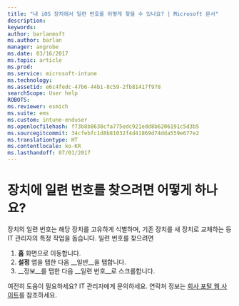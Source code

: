 ```yaml
---
title: "내 iOS 장치에서 일련 번호를 어떻게 찾을 수 있나요? | Microsoft 문서"
description: 
keywords: 
author: barlanmsft
ms.author: barlan
manager: angrobe
ms.date: 03/16/2017
ms.topic: article
ms.prod: 
ms.service: microsoft-intune
ms.technology: 
ms.assetid: e6c4fedc-47b6-44b1-8c59-2fb81417f978
searchScope: User help
ROBOTS: 
ms.reviewer: esmich
ms.suite: ems
ms.custom: intune-enduser
ms.openlocfilehash: f73b8b8638cfa775edc921edd8b6206191c5d3b5
ms.sourcegitcommit: 34cfebfc1d8b81032f4d41869d74dda559e677e2
ms.translationtype: HT
ms.contentlocale: ko-KR
ms.lasthandoff: 07/01/2017
---
```

# <a name="how-do-i-find-the-serial-number-on-my-device"></a>장치에 일련 번호를 찾으려면 어떻게 하나요?

장치의 일련 번호는 해당 장치를 고유하게 식별하며, 기존 장치를 새 장치로 교체하는 등 IT 관리자의 특정 작업을 돕습니다. 일련 번호를 찾으려면

1. __홈__ 화면으로 이동합니다.
2. __설정__ 앱을 탭한 다음 __일반__을 탭합니다.
3. __정보__를 탭한 다음 __일련 번호__로 스크롤합니다.

여전히 도움이 필요하세요? IT 관리자에게 문의하세요. 연락처 정보는 [회사 포털 웹 사이트](http://portal.manage.microsoft.com)를 참조하세요.
